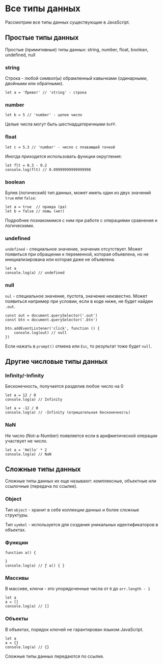 # Все типы данных
Рассмотрим все типы данных существующие в JavaScript.

## Простые типы данных
Простые (примитивные) типы данных: string, number, float, boolean, undefined, null

### string
Строка - любой символ(ы) обрамленный кавычками (одинарными, двойными или обратными).

    let a = 'Привет' // 'string' - строка

### number

    let b = 5 // 'number' - целое число

Целые числа могут быть шестнадцатеричными `0xFF`.

### float

    let c = 5.3 // 'number' - число с плавающей точкой

Иногда приходится использовать функции округления:

    let flt = 0.3 - 0.2
    console.log(flt) // 0.09999999999999998

### boolean
Булев (логический) тип данных, может иметь один из двух значений `true` или `false`:

    let a = true  // правда (да)
    let b = false // ложь (нет)

Подробнее познакомимся с ним при работе с операциями сравнения и логическими.

### undefined
`undefined` - специальное значение, значение отсутствует. Может появиться при обращении к переменной, которая объявлена, но не инициализирована или которая даже не объявлена.

    let a
    console.log(a) // undefined

### null
`nul` - специальное значение, пустота, значение неизвестно. Может появиться например при условии, если в коде ниже, не будет найден `.out`.

    const out = document.querySelector('.out')
    const btn = document.querySelector('.btn')

    btn.addEventListener('click', function () {
        console.log(out) // null
    })

Если нажать в `prompt()` отмена или `Esc`, то результат тоже будет `null`.

## Другие числовые типы данных

### Infinity/-Infinity
Бесконечность, получается разделив любое число на 0

    let a = 12 / 0
    console.log(a) // Infinity

    let a = -12 / 0
    console.log(a) // -Infinity (отрицательная бесконечность)

### NaN
Не число (Not-a-Number) появляется если в арифметической операции участвует не число.

    let a = 'Hello' * 2
    console.log(a) // NaN

## Сложные типы данных
Сложные типы данных их еще называют: комплексные, объектные или ссылочные (передача по ссылке).

### Object
Тип `object` - хранит в себе коллекции данных и более сложные структуры.

Тип `symbol` - используется для создания уникальных идентификаторов в объектах.

### Функции

    function a() {

    }
    console.log(a) // ƒ a() { }

### Массивы
В массиве, ключи - это упорядоченные числа от `0` до `arr.length - 1`

    let a
    a = []
    console.log(a) // []

### Объекты
В объектах, порядок ключей не гарантирован языком JavaScript.

    let a
    a = {}
    console.log(a) // {}

Сложные типы данных передаются по ссылке.
